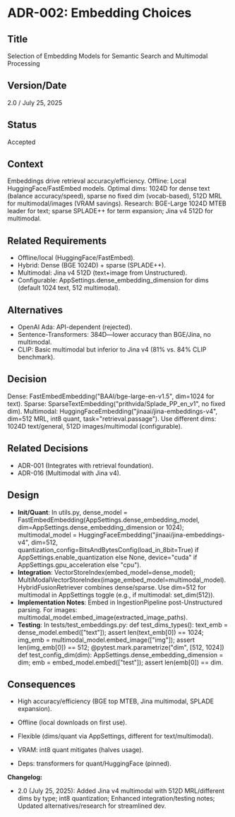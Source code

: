 # ADR-002: Embedding Choices

## Title

Selection of Embedding Models for Semantic Search and Multimodal Processing

## Version/Date

2.0 / July 25, 2025

## Status

Accepted

## Context

Embeddings drive retrieval accuracy/efficiency. Offline: Local HuggingFace/FastEmbed models. Optimal dims: 1024D for dense text (balance accuracy/speed), sparse no fixed dim (vocab-based), 512D MRL for multimodal/images (VRAM savings). Research: BGE-Large 1024D MTEB leader for text; sparse SPLADE++ for term expansion; Jina v4 512D for multimodal.

## Related Requirements

- Offline/local (HuggingFace/FastEmbed).
- Hybrid: Dense (BGE 1024D) + sparse (SPLADE++).
- Multimodal: Jina v4 512D (text+image from Unstructured).
- Configurable: AppSettings.dense_embedding_dimension for dims (default 1024 text, 512 multimodal).

## Alternatives

- OpenAI Ada: API-dependent (rejected).
- Sentence-Transformers: 384D—lower accuracy than BGE/Jina, no multimodal.
- CLIP: Basic multimodal but inferior to Jina v4 (81% vs. 84% CLIP benchmark).

## Decision

Dense: FastEmbedEmbedding("BAAI/bge-large-en-v1.5", dim=1024 for text). Sparse: SparseTextEmbedding("prithvida/Splade_PP_en_v1", no fixed dim). Multimodal: HuggingFaceEmbedding("jinaai/jina-embeddings-v4", dim=512 MRL, int8 quant, task="retrieval.passage"). Use different dims: 1024D text/general, 512D images/multimodal (configurable).

## Related Decisions

- ADR-001 (Integrates with retrieval foundation).
- ADR-016 (Multimodal with Jina v4).

## Design

- **Init/Quant**: In utils.py, dense_model = FastEmbedEmbedding(AppSettings.dense_embedding_model, dim=AppSettings.dense_embedding_dimension or 1024); multimodal_model = HuggingFaceEmbedding("jinaai/jina-embeddings-v4", dim=512, quantization_config=BitsAndBytesConfig(load_in_8bit=True) if AppSettings.enable_quantization else None, device="cuda" if AppSettings.gpu_acceleration else "cpu").
- **Integration**: VectorStoreIndex(embed_model=dense_model); MultiModalVectorStoreIndex(image_embed_model=multimodal_model). HybridFusionRetriever combines dense/sparse. Use dim=512 for multimodal in AppSettings toggle (e.g., if multimodal: set_dim(512)).
- **Implementation Notes**: Embed in IngestionPipeline post-Unstructured parsing. For images: multimodal_model.embed_image(extracted_image_paths).
- **Testing**: In tests/test_embeddings.py: def test_dims_types(): text_emb = dense_model.embed(["text"]); assert len(text_emb[0]) == 1024; img_emb = multimodal_model.embed_image(["img"]); assert len(img_emb[0]) == 512; @pytest.mark.parametrize("dim", [512, 1024]) def test_config_dim(dim): AppSettings.dense_embedding_dimension = dim; emb = embed_model.embed(["test"]); assert len(emb[0]) == dim.

## Consequences

- High accuracy/efficiency (BGE top MTEB, Jina multimodal, SPLADE expansion).
- Offline (local downloads on first use).
- Flexible (dims/quant via AppSettings, different for text/multimodal).

- VRAM: int8 quant mitigates (halves usage).
- Deps: transformers for quant/HuggingFace (pinned).

**Changelog:**  

- 2.0 (July 25, 2025): Added Jina v4 multimodal with 512D MRL/different dims by type; int8 quantization; Enhanced integration/testing notes; Updated alternatives/research for streamlined dev.
